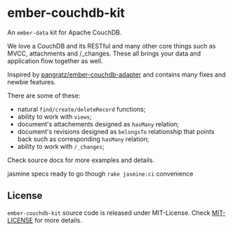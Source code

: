 ember-couchdb-kit
=================

An `ember-data` kit for Apache CouchDB.

We love a CouchDB and its RESTful and many other core things such as MVCC, attachments and /_changes. These all brings your data and application flow together as well.

Inspired by [pangratz/ember-couchdb-adapter](https://github.com/pangratz/ember-couchdb-adapter) and contains many fixes and newbie features.

There are some of these:

* natural `find/create/deleteRecord` functions;
* ability to work with `views`;
* document's attachements designed as `hasMany` relation;
* document's revisions designed as `belongsTo` relationship that points back such as corresponding `hasMany` relation;
* ability to work with `/_changes`;


Check source docs for more examples and details.



jasmine specs ready to go though `rake jasmine:ci` convenience


License
-------

`ember-couchdb-kit` source code is released under MIT-License.
Check [MIT-LICENSE](https://github.com/roundscope/ember-couchdb-kit/blob/master/MIT-LICENSE) for more details.
